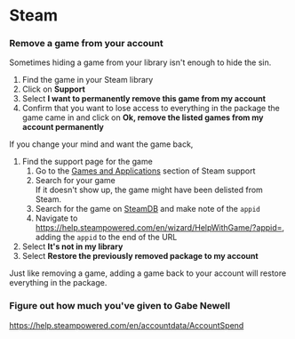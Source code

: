 # Steam

### Remove a game from your account
Sometimes hiding a game from your library isn't enough to hide the sin.

1. Find the game in your Steam library
1. Click on **Support**
1. Select **I want to permanently remove this game from my account**
1. Confirm that you want to lose access to everything in the package the game came in and click on
**Ok, remove the listed games from my account permanently**

If you change your mind and want the game back,
1. Find the support page for the game
    1. Go to the [Games and Applications](https://help.steampowered.com/en/wizard/HelpWithGame) section of Steam support
    1. Search for your game  
    If it doesn't show up, the game might have been delisted from Steam.
    1. Search for the game on [SteamDB](https://steamdb.info/) and make note of the `appid`
    1. Navigate to https://help.steampowered.com/en/wizard/HelpWithGame/?appid=, adding the `appid` to the end of the URL
1. Select **It's not in my library**
1. Select **Restore the previously removed package to my account**

Just like removing a game, adding a game back to your account will restore everything in the package.

### Figure out how much you've given to Gabe Newell
https://help.steampowered.com/en/accountdata/AccountSpend
